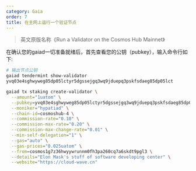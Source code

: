 ```yaml
---
category: Gaia
order: 7
title: 在主网上运行一个验证节点
---
```


> 英文原版名称《Run a Validator on the Cosmos Hub Mainnet》

在确认您的gaiad一切准备就绪后，首先查看您的公钥（pubkey），输入命令行如下:

```bash
# 输出节点公钥
gaiad tendermint show-validator
yvq03e4sghwyweg85dp05lctyr5dgssejgq3wq9jduepq3pskfsdaeg85dp05lct
```

```bash
gaiad tx staking create-validator \
  --amount="1uatom" \
  --pubkey=yvq03e4sghwyweg85dp05lctyr5dgssejgq3wq9jduepq3pskfsdaeg85dp05lct \
  --moniker="hypatiad" \
  --chain-id=cosmoshub-4 \
  --commission-rate="0.10" \
  --commission-max-rate="0.20" \
  --commission-max-change-rate="0.01" \
  --min-self-delegation="1" \
  --gas="auto" \
  --gas-prices="0.025uatom" \
  --from=cosmos1g7z36hwyywrunnm0fh3pa260cq7a6skdt9pgl3 \
  --details="Elon Mask's stuff of software developing center" \
  --website="https://cloud-wave.cn"
```

